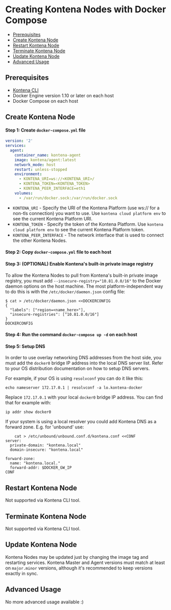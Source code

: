 # Creating Kontena Nodes with Docker Compose

* [Prerequisites](#prerequisites)
* [Create Kontena Node](#install-kontena-node)
* [Restart Kontena Node](#restart-kontena-node)
* [Terminate Kontena Node](#terminate-kontena-node)
* [Update Kontena Node](#update-kontena-node)
* [Advanced Usage](#advanced-usage)

## Prerequisites

* [Kontena CLI](/tools/cli.md)
* Docker Engine version 1.10 or later on each host
* Docker Compose on each host

## Create Kontena Node

#### Step 1: Create `docker-compose.yml` file

```yaml
version: '2'
services:
  agent:
    container_name: kontena-agent
    image: kontena/agent:latest
    network_mode: host
    restart: unless-stopped
    environment:
      - KONTENA_URI=ws://<KONTENA_URI>/
      - KONTENA_TOKEN=<KONTENA_TOKEN>
      - KONTENA_PEER_INTERFACE=eth1
    volumes:
      - /var/run/docker.sock:/var/run/docker.sock
```

* `KONTENA_URI` - Specify the URI of the Kontena Platform (use ws:// for a non-tls connection) you want to use. Use `kontena cloud platform env` to see the current Kontena Platform URI.
* `KONTENA_TOKEN` - Specify the token of the Kontena Platform. Use `kontena cloud platform env` to see the current Kontena Platform token.
* `KONTENA_PEER_INTERFACE` - The network interface that is used to connect the other Kontena Nodes.

#### Step 2: Copy `docker-compose.yml` file to each host

#### Step 3: (OPTIONAL) Enable Kontena's built-in private image registry

To allow the Kontena Nodes to pull from Kontena's built-in private image registry, you must add `--insecure-registry="10.81.0.0/16"` to the Docker daemon options on the host machine. The most platform-independent way to do this is with the `/etc/docker/daemon.json` config file:

```
$ cat > /etc/docker/daemon.json <<DOCKERCONFIG
{
  "labels": ["region=<name_here>"],
  "insecure-registries": ["10.81.0.0/16"]
}
DOCKERCONFIG
```

#### Step 4: Run the command `docker-compose up -d` on each host

#### Step 5: Setup DNS

In order to use overlay networking DNS addresses from the host side, you must add the `docker0` bridge IP address into the local DNS server list. Refer to your OS distribution documentation on how to setup DNS servers.

For example, if your OS is using `resolvconf` you can do it like this:

```
echo nameserver 172.17.0.1 | resolvconf -a lo.kontena-docker
```

Replace `172.17.0.1` with your local `docker0` bridge IP address. You can find that for example with:

```
ip addr show docker0
```

If your system is using a local resolver you could add Kontena DNS as a forward zone. E.g. for 'unbound' use:

```
    cat > /etc/unbound/unbound.conf.d/kontena.conf <<CONF
server:
  private-domain: "kontena.local"
  domain-insecure: "kontena.local"

forward-zone:
  name: "kontena.local."
  forward-addr: $DOCKER_GW_IP
CONF
```

## Restart Kontena Node

Not supported via Kontena CLI tool.

## Terminate Kontena Node

Not supported via Kontena CLI tool.

## Update Kontena Node

Kontena Nodes may be updated just by changing the image tag and restarting services. Kontena Master and Agent versions must match at least on `major.minor` versions, although it's recommended to keep versions exactly in sync.

## Advanced Usage

No more advanced usage available :)
